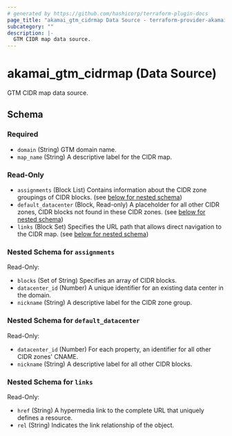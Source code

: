```yaml
---
# generated by https://github.com/hashicorp/terraform-plugin-docs
page_title: "akamai_gtm_cidrmap Data Source - terraform-provider-akamai"
subcategory: ""
description: |-
  GTM CIDR map data source.
---
```


# akamai_gtm_cidrmap (Data Source)

GTM CIDR map data source.



<!-- schema generated by tfplugindocs -->
## Schema

### Required

- `domain` (String) GTM domain name.
- `map_name` (String) A descriptive label for the CIDR map.

### Read-Only

- `assignments` (Block List) Contains information about the CIDR zone groupings of CIDR blocks. (see [below for nested schema](#nestedblock--assignments))
- `default_datacenter` (Block, Read-only) A placeholder for all other CIDR zones, CIDR blocks not found in these CIDR zones. (see [below for nested schema](#nestedblock--default_datacenter))
- `links` (Block Set) Specifies the URL path that allows direct navigation to the CIDR map. (see [below for nested schema](#nestedblock--links))

<a id="nestedblock--assignments"></a>
### Nested Schema for `assignments`

Read-Only:

- `blocks` (Set of String) Specifies an array of CIDR blocks.
- `datacenter_id` (Number) A unique identifier for an existing data center in the domain.
- `nickname` (String) A descriptive label for the CIDR zone group.


<a id="nestedblock--default_datacenter"></a>
### Nested Schema for `default_datacenter`

Read-Only:

- `datacenter_id` (Number) For each property, an identifier for all other CIDR zones' CNAME.
- `nickname` (String) A descriptive label for all other CIDR blocks.


<a id="nestedblock--links"></a>
### Nested Schema for `links`

Read-Only:

- `href` (String) A hypermedia link to the complete URL that uniquely defines a resource.
- `rel` (String) Indicates the link relationship of the object.
